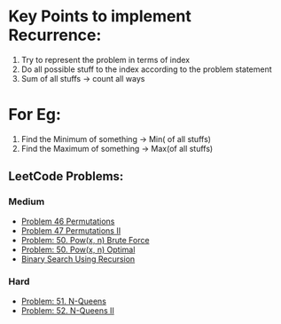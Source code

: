 # Key Points to implement Recurrence:

1.  Try to represent the problem in terms of index
2.  Do all possible stuff to the index according to the problem statement
3.  Sum of all stuffs -> count all ways

# For Eg:
    
1.  Find the Minimum of something -> Min( of all stuffs)
2.  Find the Maximum of something -> Max(of all stuffs)
    
## LeetCode Problems:

### Medium

- [Problem 46 Permutations](Recursion/Intermediate/intermediate.go#L381)
- [Problem 47 Permutations II](Recursion/Intermediate/intermediate.go#L446)
- [Problem: 50. Pow(x, n) Brute Force](Recursion/Intermediate/intermediate.go#L488)
- [Problem: 50. Pow(x, n) Optimal](Recursion/Intermediate/intermediate.go#L516)
- [Binary Search Using Recursion](Recursion/Intermediate/intermediate.go#L573)

### Hard

- [Problem: 51. N-Queens](Recursion/Hard/hard.go#L23)
- [Problem: 52. N-Queens II](Recursion/Hard/hard.go#L145)